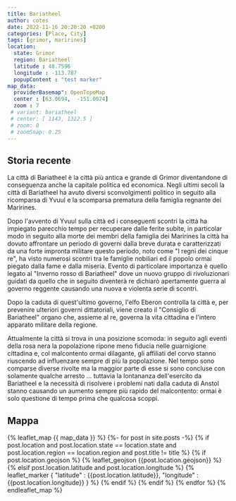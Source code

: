 ```yaml
---
title: Bariatheel
author: cotes
date: 2022-11-16 20:20:20 +0200
categories: [Place, City]
tags: [grimor, marirines]
location:
  state: Grimor
  region: Bariatheel
  latitude : 48.7596
  longitude : -113.787
  popupContent : "test marker"
map_data: 
  providerBasemap": OpenTopoMap
  center : [63.0694,  -151.0074]
  zoom : 7
 # variant: bariatheel
 # center: [ 1143, 1312.5 ]
 # zoom: 0
 # zoomSnap: 0.25
---
```


## Storia recente

La città di Bariatheel è la città più antica e grande di Grimor diventandone di conseguenza anche la capitale politica ed economica.
Negli ultimi secoli la città di Bariatheel ha avuto diversi sconvolgimenti politico in seguito alla ricomparsa di Yvuul e la scomparsa prematura della famiglia regnante dei Marirines.
 
Dopo l'avvento di Yvuul sulla città ed i conseguenti scontri la città ha impiegato parecchio tempo per recuperare dalle ferite subite,
in particolar modo in seguito alla morte dei membri della famiglia dei Marirines la città ha dovuto affrontare un periodo di governi dalla breve durata
e caratterizzati da una forte impronta militare questo periodo, noto come "I regni dei cinque re", ha visto numerosi scontri tra le famiglie nobiliari
ed il popolo ormai piegato dalla fame e dalla miseria.
Evento di particolare importanza è quello legato al "Inverno rosso di Bariatheel" dove un nuovo gruppo di rivoluzionari guidati
da quello che in seguito diventerà re dichiarò apertamente guerra al governo reggente causando una nuova e violenta serie di scontri.
 
Dopo la caduta di quest'ultimo governo, l'elfo Eberon controlla la città e, per prevenire ulteriori governi dittatoriali,
viene creato il "Consiglio di Bariatheel" organo che, assieme al re, governa la vita cittadina e l'intero apparato militare della regione.
 
Attualmente la città si trova in una posizione scomoda: in seguito agli eventi della rosa nera la popolazione ripone meno fiducia nelle guarnigione cittadina e,
col malcontento ormai dilagante, gli affiliati del corvo stanno riuscendo ad influenzare sempre di più la popolazione.
Nel tempo sono comparse diverse rivolte ma la maggior parte di esse si sono concluse con solamente qualche arresto ...
tuttavia la lontananza dell'esercito da Bariatheel e la necessità di risolvere i problemi nati dalla caduta di Anstol
stanno causando un aumento sempre più rapido del malcontento: ormai è solo questione di tempo prima che qualcosa scoppi.

## Mappa

<script>
  
L.TileLayer.Provider.providers[ "local" ] = {
  url: "./{variant}",
  options: {
    maxZoom: 19,
    attribution: false
  }
  variants: {}
}

L.TileLayer.Provider.providers[ "local" ].variants[ "bariatheel" ] = {
  url: 'https://www.worldanvil.com/uploads/maps/332dfdead036a200342f5c4a7a4b8c6d.png',
  options: {
    maxZoom: 19,
    attribution: false
    bounds: [[0,0], [2286,2625]]
  }
}

</script>

{% leaflet_map {{ map_data }} %}
  {%- for post in site.posts -%}
    {% if post.location and post.location.state == location.state and post.location.region == location.region and post.title != title %}
      {% if post.location.geojson %}
          {% leaflet_geojson {{post.location.geojson}} %}
      {% elsif post.location.latitude and post.location.longitude %}
          {% leaflet_marker { "latitude" : {{post.location.latitude}},
                              "longitude" : {{post.location.longitude}} } %}
      {% endif %}
    {% endif %}
  {% endfor %}
{% endleaflet_map %}
